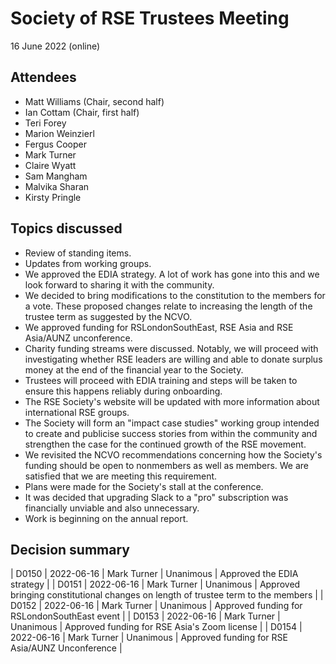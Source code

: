 # Society of RSE Trustees Meeting

16 June 2022 (online)

## Attendees

   - Matt Williams (Chair, second half)
   - Ian Cottam (Chair, first half)
   - Teri Forey
   - Marion Weinzierl
   - Fergus Cooper
   - Mark Turner
   - Claire Wyatt
   - Sam Mangham
   - Malvika Sharan
   - Kirsty Pringle


## Topics discussed

   - Review of standing items.
   - Updates from working groups.
   - We approved the EDIA strategy. A lot of work has gone into this and we look forward to
     sharing it with the community.
   - We decided to bring modifications to the constitution to the members for a vote.
     These proposed changes relate to increasing the length of the trustee term as suggested
     by the NCVO.
   - We approved funding for RSLondonSouthEast, RSE Asia and RSE Asia/AUNZ unconference.
   - Charity funding streams were discussed. Notably, we will proceed with investigating whether
     RSE leaders are willing and able to donate surplus money at the end of the financial
     year to the Society.
   - Trustees will proceed with EDIA training and steps will be taken to ensure this happens
     reliably during onboarding.
   - The RSE Society's website will be updated with more information about international
     RSE groups.
   - The Society will form an "impact case studies" working group intended to create and
     publicise success stories from within the community and strengthen the case for the
     continued growth of the RSE movement.
   - We revisited the NCVO recommendations concerning how the Society's funding should be
     open to nonmembers as well as members. We are satisfied that we are meeting this
     requirement.
   - Plans were made for the Society's stall at the conference.
   - It was decided that upgrading Slack to a "pro" subscription was financially unviable
     and also unnecessary.
   - Work is beginning on the annual report.


## Decision summary

| D0150 | 2022-06-16 | Mark Turner | Unanimous | Approved the EDIA strategy |
| D0151 | 2022-06-16 | Mark Turner | Unanimous | Approved bringing constitutional changes on length of trustee term to the members |
| D0152 | 2022-06-16 | Mark Turner | Unanimous | Approved funding for RSLondonSouthEast event |
| D0153 | 2022-06-16 | Mark Turner | Unanimous | Approved funding for RSE Asia's Zoom license |
| D0154 | 2022-06-16 | Mark Turner | Unanimous | Approved funding for RSE Asia/AUNZ Unconference |
